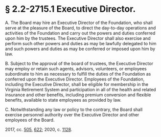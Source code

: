 # § 2.2-2715.1 Executive Director.

<p>A. The Board may hire an Executive Director of the Foundation, who shall serve at the pleasure of the Board, to direct the day-to-day operations and activities of the Foundation and carry out the powers and duties conferred upon him by the trustees. The Executive Director shall also exercise and perform such other powers and duties as may be lawfully delegated to him and such powers and duties as may be conferred or imposed upon him by law.</p><p>B. Subject to the approval of the board of trustees, the Executive Director may employ or retain such agents, advisors, volunteers, or employees subordinate to him as necessary to fulfill the duties of the Foundation as conferred upon the Executive Director. Employees of the Foundation, including the Executive Director, shall be eligible for membership in the Virginia Retirement System and participation in all of the health and related insurance and other benefits, including premium conversion and flexible benefits, available to state employees as provided by law.</p><p>C. Notwithstanding any law or policy to the contrary, the Board shall exercise personnel authority over the Executive Director and other employees of the Board.</p><p>2017, cc. <a href='http://lis.virginia.gov/cgi-bin/legp604.exe?171+ful+CHAP0505'>505</a>, <a href='http://lis.virginia.gov/cgi-bin/legp604.exe?171+ful+CHAP0622'>622</a>; 2020, c. <a href='http://lis.virginia.gov/cgi-bin/legp604.exe?201+ful+CHAP1128'>1128</a>.</p>
